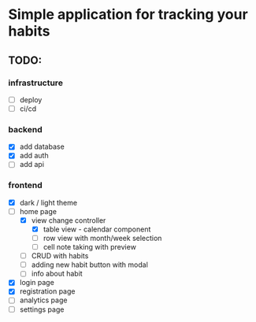 # Simple application for tracking your habits

## TODO:

### infrastructure

- [ ] deploy
- [ ] ci/cd

### backend

- [x] add database
- [x] add auth
- [ ] add api

### frontend

- [x] dark / light theme
- [ ] home page
  - [x] view change controller
    - [x] table view - calendar component
    - [ ] row view with month/week selection
    - [ ] cell note taking with preview
  - [ ] CRUD with habits
  - [ ] adding new habit button with modal
  - [ ] info about habit
- [x] login page
- [x] registration page
- [ ] analytics page
- [ ] settings page
